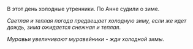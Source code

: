 В этот день холодные утренники. По Анне судили о зиме.

_Светлая и теплая погода предвещает холодную зиму, если же идет дождь, зима ожидается снежная и теплая_.

_Муравьи увеличивают муравейники - жди холодной зимы_.